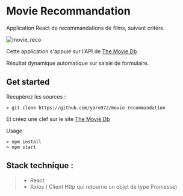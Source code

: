 Movie Recommandation
=
Application React de recommandations de films, suivant critère.

![movie_reco](https://user-images.githubusercontent.com/16259029/31866647-01988e68-b783-11e7-98e9-0da98568caae.PNG)

Cette application s'appuie sur l'API de [The Movie Db](https://www.themoviedb.org/documentation/api)

Résultat dynamique automatique sur saisie de formulaire.

Get started
--
Recupérez les sources :
```
> git clone https://github.com/yaro972/movie-recommandation
```
Et créez une clef sur le site [The Movie Db](https://www.themoviedb.org/documentation/api)

Usage

```
> npm install
> npm start
```

Stack technique :
---
> * React
> * Axios ( Client Http qui retourne un objet de type Promesse)

